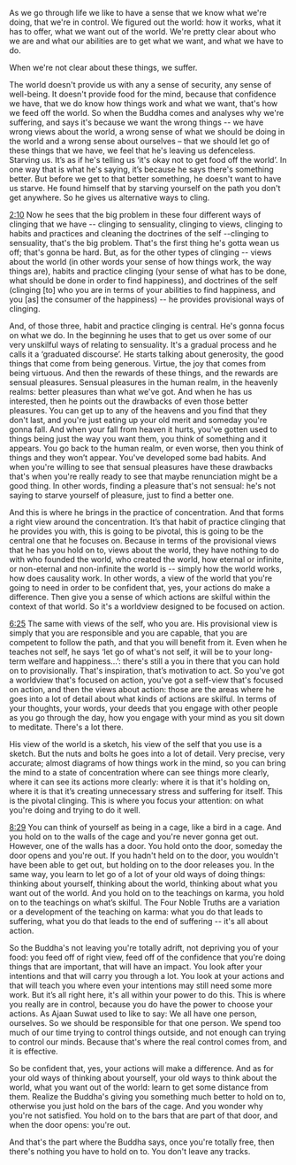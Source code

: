As we go through life we like to have a sense that we know what we're doing, that we're in control. We figured out the world: how it works, what it has to offer, what we want out of the world. We're pretty clear about who we are and what our abilities are to get what we want, and what we have to do.

When we're not clear about these things, we suffer.

The world doesn't provide us with any a sense of security, any sense of well-being. It doesn't provide food for the mind, because that confidence we have, that we do know how things work and what we want, that's how we feed off the world.
So when the Buddha comes and analyses why we're suffering, and says it's because we want the wrong things -- we have wrong views about the world, a wrong sense of what we should be doing in the world and a wrong sense about ourselves – that we should let go of these things that we have, we feel that he's leaving us defenceless. Starving us. It’s as if he's telling us ‘it's okay not to get food off the world’.
In one way that is what he's saying, it’s because he says there's something better. But before we get to that better something, he doesn't want to have us starve. He found himself that by starving yourself on the path you don't get anywhere. So he gives us alternative ways to cling.

[2:10](https://youtu.be/3xI4Px3CCIc?t=130) Now he sees that the big problem in these four different ways of clinging that we have -- clinging to sensuality, clinging to views, clinging to habits and practices and cleaning the doctrines of the self --clinging to sensuality, that's the big problem. That's the first thing he's gotta wean us off; that's gonna be hard.
But, as for the other types of clinging -- views about the world (in other words your sense of how things work, the way things are), habits and practice clinging (your sense of what has to be done, what should be done in order to find happiness), and doctrines of the self (clinging [to] who you are in terms of your abilities to find happiness, and you [as] the consumer of the happiness) -- he provides provisional ways of clinging.

And, of those three, habit and practice clinging is central. He's gonna focus on what we do.
In the beginning he uses that to get us over some of our very unskilful ways of relating to sensuality. It's a gradual process and he calls it a ‘graduated discourse’. He starts talking about generosity, the good things that come from being generous. Virtue, the joy that comes from being virtuous. And then the rewards of these things, and the rewards are sensual pleasures.
Sensual pleasures in the human realm, in the heavenly realms: better pleasures than what we've got.
And when he has us interested, then he points out the drawbacks of even those better pleasures. You can get up to any of the heavens and you find that they don't last, and you're just eating up your old merit and someday you're gonna fall. And when your fall from heaven it hurts, you've gotten used to things being just the way you want them, you think of something and it appears. You go back to the human realm, or even worse, then you think of things and they won’t appear. You've developed some bad habits.
And when you're willing to see that sensual pleasures have these drawbacks that's when you're really ready to see that maybe renunciation might be a good thing. In other words, finding a pleasure that's not sensual: he's not saying to starve yourself of pleasure, just to find a better one.

And this is where he brings in the practice of concentration. And that forms a right view around the concentration. It’s that habit of practice clinging that he provides you with, this is going to be pivotal, this is going to be the central one that he focuses on. Because in terms of the provisional views that he has you hold on to, views about the world, they have nothing to do with who founded the world, who created the world, how eternal or infinite, or non-eternal and non-infinite the world is -- simply how the world works, how does causality work. In other words, a view of the world that you're going to need in order to be confident that, yes, your actions do make a difference. Then give you a sense of which actions are skilful within the context of that world. So it's a worldview designed to be focused on action.

[6:25](https://youtu.be/3xI4Px3CCIc?t=385) The same with views of the self, who you are. His provisional view is simply that you are responsible and you are capable, that you are competent to follow the path, and that you will benefit from it.
Even when he teaches not self, he says ‘let go of what's not self, it will be to your long-term welfare and happiness…’: there's still a you in there that you can hold on to provisionally. That's inspiration, that’s motivation to act.
So you've got a worldview that's focused on action, you've got a self-view that's focused on action, and then the views about action: those are the areas where he goes into a lot of detail about what kinds of actions are skilful. In terms of your thoughts, your words, your deeds that you engage with other people as you go through the day, how you engage with your mind as you sit down to meditate. There's a lot there.

His view of the world is a sketch, his view of the self that you use is a sketch. But the nuts and bolts he goes into a lot of detail. Very precise, very accurate; almost diagrams of how things work in the mind, so you can bring the mind to a state of concentration where can see things more clearly, where it can see its actions more clearly: where it is that it's holding on, where it is that it’s creating unnecessary stress and suffering for itself.
This is the pivotal clinging. This is where you focus your attention: on what you're doing and trying to do it well.

[8:29](https://youtu.be/3xI4Px3CCIc?t=509) You can think of yourself as being in a cage, like a bird in a cage. And you hold on to the walls of the cage and you're never gonna get out. However, one of the walls has a door. You hold onto the door, someday the door opens and you're out. If you hadn't held on to the door, you wouldn't have been able to get out, but holding on to the door releases you.
In the same way, you learn to let go of a lot of your old ways of doing things: thinking about yourself, thinking about the world, thinking about what you want out of the world. And you hold on to the teachings on karma, you hold on to the teachings on what’s skilful. The Four Noble Truths are a variation or a development of the teaching on karma: what you do that leads to suffering, what you do that leads to the end of suffering -- it's all about action.

So the Buddha's not leaving you're totally adrift, not depriving you of your food: you feed off of right view, feed off of the confidence that you're doing things that are important, that will have an impact. You look after your intentions and that will carry you through a lot. You look at your actions and that will teach you where even your intentions may still need some more work. But it’s all right here, it's all within your power to do this. This is where you really are in control, because you do have the power to choose your actions.
As Ajaan Suwat used to like to say: We all have one person, ourselves. So we should be responsible for that one person. We spend too much of our time trying to control things outside, and not enough can trying to control our minds. Because that's where the real control comes from, and it is effective.

So be confident that, yes, your actions will make a difference. And as for your old ways of thinking about yourself, your old ways to think about the world, what you want out of the world: learn to get some distance from them.
Realize the Buddha's giving you something much better to hold on to, otherwise you just hold on the bars of the cage. And you wonder why you're not satisfied.
You hold on to the bars that are part of that door, and when the door opens: you're out.

And that's the part where the Buddha says, once you're totally free, then there's nothing you have to hold on to. You don't leave any tracks.
